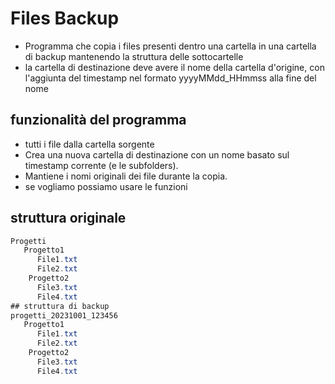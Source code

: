 # Files Backup
- Programma che copia i files presenti dentro una cartella in una cartella di backup mantenendo la struttura delle sottocartelle
- la cartella di destinazione deve avere il nome della cartella d'origine, con l'aggiunta del timestamp nel formato yyyyMMdd_HHmmss alla fine del nome

## funzionalità del programma
- tutti i file dalla cartella sorgente
- Crea una nuova cartella di destinazione con un nome basato sul timestamp corrente (e le subfolders).
- Mantiene i nomi originali dei file durante la copia.
- se vogliamo possiamo usare le funzioni

## struttura originale
```csharp
Progetti
   Progetto1
      File1.txt
      File2.txt
    Progetto2
      File3.txt
      File4.txt
## struttura di backup
progetti_20231001_123456
   Progetto1
      File1.txt
      File2.txt
    Progetto2
      File3.txt
      File4.txt
